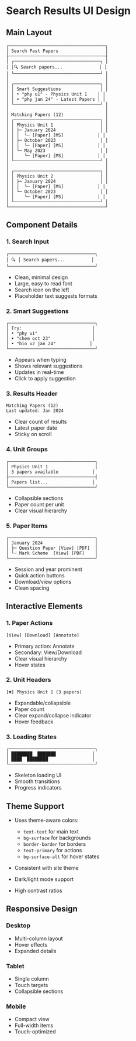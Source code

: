 # Search Results UI Design

## Main Layout

```
┌─────────────────────────────────────┐
│ Search Past Papers                  │
├─────────────────────────────────────┤
│ ┌─────────────────────────────────┐ │
│ │🔍 Search papers...              │ │
│ └─────────────────────────────────┘ │
│                                     │
│ ┌─────────────────────────────────┐ │
│ │ Smart Suggestions               │ │
│ │ • "phy u1" - Physics Unit 1    │ │
│ │ • "phy jan 24" - Latest Papers │ │
│ └─────────────────────────────────┘ │
│                                     │
│ Matching Papers (12)                │
│ ┌─────────────────────────────────┐ │
│ │ Physics Unit 1                  │ │
│ │ ├─ January 2024                 │ │
│ │ │  └─ [Paper] [MS]             │ │
│ │ ├─ October 2023                 │ │
│ │ │  └─ [Paper] [MS]             │ │
│ │ └─ May 2023                     │ │
│ │    └─ [Paper] [MS]             │ │
│ └─────────────────────────────────┘ │
│                                     │
│ ┌─────────────────────────────────┐ │
│ │ Physics Unit 2                  │ │
│ │ ├─ January 2024                 │ │
│ │ │  └─ [Paper] [MS]             │ │
│ │ └─ October 2023                 │ │
│ │    └─ [Paper] [MS]             │ │
│ └─────────────────────────────────┘ │
└─────────────────────────────────────┘
```

## Component Details

### 1. Search Input

```
┌─────────────────────────────────┐
│ 🔍 │ Search papers...          │
└─────────────────────────────────┘
```

- Clean, minimal design
- Large, easy to read font
- Search icon on the left
- Placeholder text suggests formats

### 2. Smart Suggestions

```
┌─────────────────────────────────┐
│ Try:                           │
│ • "phy u1"                     │
│ • "chem oct 23"                │
│ • "bio u2 jan 24"             │
└─────────────────────────────────┘
```

- Appears when typing
- Shows relevant suggestions
- Updates in real-time
- Click to apply suggestion

### 3. Results Header

```
Matching Papers (12)
Last updated: Jan 2024
```

- Clear count of results
- Latest paper date
- Sticky on scroll

### 4. Unit Groups

```
┌─────────────────────────────────┐
│ Physics Unit 1                  │
│ 3 papers available             │
├─────────────────────────────────┤
│ Papers list...                 │
└─────────────────────────────────┘
```

- Collapsible sections
- Paper count per unit
- Clear visual hierarchy

### 5. Paper Items

```
┌─────────────────────────────────┐
│ January 2024                    │
│ ├─ Question Paper [View] [PDF]  │
│ └─ Mark Scheme  [View] [PDF]    │
└─────────────────────────────────┘
```

- Session and year prominent
- Quick action buttons
- Download/view options
- Clean spacing

## Interactive Elements

### 1. Paper Actions

```
[View] [Download] [Annotate]
```

- Primary action: Annotate
- Secondary: View/Download
- Clear visual hierarchy
- Hover states

### 2. Unit Headers

```
[▼] Physics Unit 1 (3 papers)
```

- Expandable/collapsible
- Paper count
- Clear expand/collapse indicator
- Hover feedback

### 3. Loading States

```
┌─────────────────────────────────┐
│ ████████  ███████              │
│ ████  ████████                 │
└─────────────────────────────────┘
```

- Skeleton loading UI
- Smooth transitions
- Progress indicators

## Theme Support

- Uses theme-aware colors:

  - `text-text` for main text
  - `bg-surface` for backgrounds
  - `border-border` for borders
  - `text-primary` for actions
  - `bg-surface-alt` for hover states

- Consistent with site theme
- Dark/light mode support
- High contrast ratios

## Responsive Design

### Desktop

- Multi-column layout
- Hover effects
- Expanded details

### Tablet

- Single column
- Touch targets
- Collapsible sections

### Mobile

- Compact view
- Full-width items
- Touch-optimized
